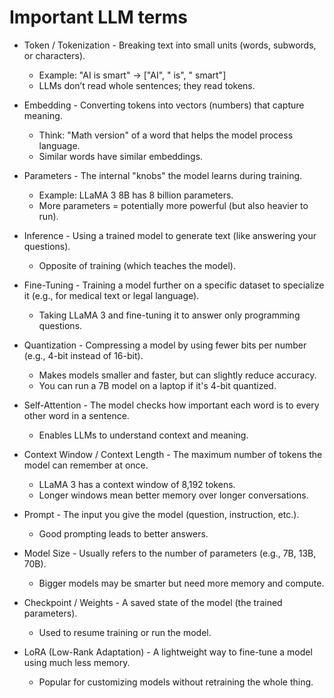 # Important LLM terms

- Token / Tokenization - Breaking text into small units (words, subwords, or characters).
    - Example: "AI is smart" → ["AI", " is", " smart"]
    - LLMs don’t read whole sentences; they read tokens.

- Embedding - Converting tokens into vectors (numbers) that capture meaning.
    - Think: "Math version" of a word that helps the model process language.
    - Similar words have similar embeddings.

- Parameters - The internal "knobs" the model learns during training.
    - Example: LLaMA 3 8B has 8 billion parameters.
    - More parameters = potentially more powerful (but also heavier to run).

- Inference - Using a trained model to generate text (like answering your questions).
    - Opposite of training (which teaches the model).

- Fine-Tuning - Training a model further on a specific dataset to specialize it (e.g., for medical text or legal language).
    - Taking LLaMA 3 and fine-tuning it to answer only programming questions.

- Quantization - Compressing a model by using fewer bits per number (e.g., 4-bit instead of 16-bit).
    - Makes models smaller and faster, but can slightly reduce accuracy.
    - You can run a 7B model on a laptop if it's 4-bit quantized.

- Self-Attention - The model checks how important each word is to every other word in a sentence.
    - Enables LLMs to understand context and meaning.

- Context Window / Context Length - The maximum number of tokens the model can remember at once.
    - LLaMA 3 has a context window of 8,192 tokens.
    - Longer windows mean better memory over longer conversations.

- Prompt - The input you give the model (question, instruction, etc.).
    - Good prompting leads to better answers.

- Model Size - Usually refers to the number of parameters (e.g., 7B, 13B, 70B).
    - Bigger models may be smarter but need more memory and compute.

- Checkpoint / Weights - A saved state of the model (the trained parameters).
    - Used to resume training or run the model.

- LoRA (Low-Rank Adaptation) - A lightweight way to fine-tune a model using much less memory.
    - Popular for customizing models without retraining the whole thing.

